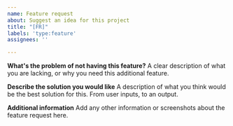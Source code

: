 ```yaml
---
name: Feature request
about: Suggest an idea for this project
title: "[FR]"
labels: 'type:feature'
assignees: ''

---
```


**What's the problem of not having this feature?**
A clear description of what you are lacking, or why you need this additional feature.

**Describe the solution you would like**
A description of what you think would be the best solution for this. From user inputs, to an output.

**Additional information**
Add any other information or screenshots about the feature request here.
